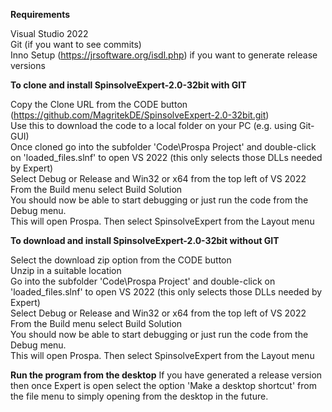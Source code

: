 
**Requirements**

Visual Studio 2022\
Git (if you want to see commits)\
Inno Setup (https://jrsoftware.org/isdl.php) if you want to generate release versions

**To clone and install SpinsolveExpert-2.0-32bit with GIT**

Copy the Clone URL from the CODE button (https://github.com/MagritekDE/SpinsolveExpert-2.0-32bit.git)\
Use this to download the code to a local folder on your PC (e.g. using Git-GUI)\
Once cloned go into the subfolder 'Code\Prospa Project' and double-click on 'loaded_files.slnf' to open VS 2022 (this only selects those DLLs needed by Expert)\
Select Debug or Release and Win32 or x64 from the top left of VS 2022\
From the Build menu select Build Solution\
You should now be able to start debugging or just run the code from the Debug menu.\
This will open Prospa. Then select SpinsolveExpert from the Layout menu

**To download and install SpinsolveExpert-2.0-32bit without GIT**

Select the download zip option from the CODE button \
Unzip in a suitable location\
Go into the subfolder 'Code\Prospa Project' and double-click on 'loaded_files.slnf' to open VS 2022 (this only selects those DLLs needed by Expert)\
Select Debug or Release and Win32 or x64 from the top left of VS 2022\
From the Build menu select Build Solution\
You should now be able to start debugging or just run the code from the Debug menu.\
This will open Prospa. Then select SpinsolveExpert from the Layout menu

**Run the program from the desktop**
If you have generated a release version then once Expert is open select the option 'Make a desktop shortcut' from the file menu to simply opening from the desktop in the future.

